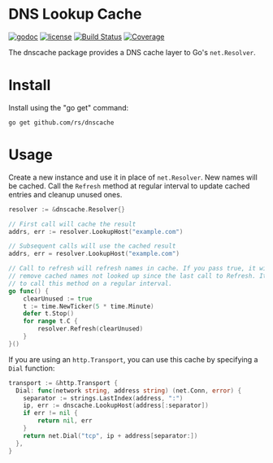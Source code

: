 # DNS Lookup Cache

[![godoc](http://img.shields.io/badge/godoc-reference-blue.svg?style=flat)](https://godoc.org/github.com/rs/dnscache) [![license](http://img.shields.io/badge/license-MIT-red.svg?style=flat)](https://raw.githubusercontent.com/rs/dnscache/master/LICENSE) [![Build Status](https://travis-ci.org/rs/dnscache.svg?branch=master)](https://travis-ci.org/rs/dnscache) [![Coverage](http://gocover.io/_badge/github.com/rs/dnscache)](http://gocover.io/github.com/rs/dnscache)

The dnscache package provides a DNS cache layer to Go's `net.Resolver`.

# Install

Install using the "go get" command:

```
go get github.com/rs/dnscache
```

# Usage

Create a new instance and use it in place of `net.Resolver`. New names will be cached. Call the `Refresh` method at regular interval to update cached entries and cleanup unused ones.

```go
resolver := &dnscache.Resolver{}

// First call will cache the result
addrs, err := resolver.LookupHost("example.com")

// Subsequent calls will use the cached result
addrs, err = resolver.LookupHost("example.com")

// Call to refresh will refresh names in cache. If you pass true, it will also
// remove cached names not looked up since the last call to Refresh. It is a good idea
// to call this method on a regular interval.
go func() {
    clearUnused := true
    t := time.NewTicker(5 * time.Minute)
    defer t.Stop()
    for range t.C {
        resolver.Refresh(clearUnused)
    }
}()
```

If you are using an `http.Transport`, you can use this cache by specifying a `Dial` function:

```go
transport := &http.Transport {
  Dial: func(network string, address string) (net.Conn, error) {
    separator := strings.LastIndex(address, ":")
    ip, err := dnscache.LookupHost(address[:separator])
    if err != nil {
        return nil, err
    }
    return net.Dial("tcp", ip + address[separator:])
  },
}
```

